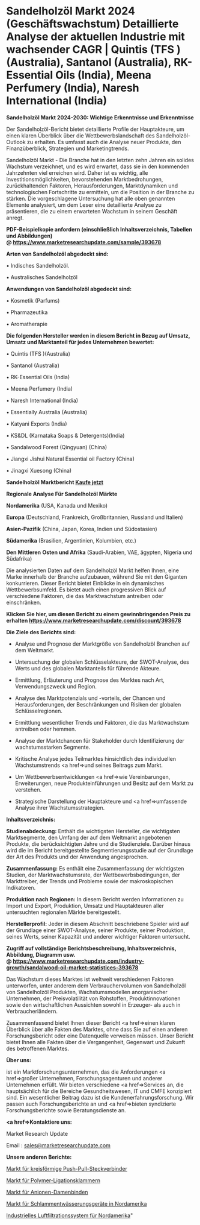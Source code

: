# Sandelholzöl Markt 2024 (Geschäftswachstum) Detaillierte Analyse der aktuellen Industrie mit wachsender CAGR | Quintis (TFS )(Australia), Santanol (Australia), RK-Essential Oils (India), Meena Perfumery (India), Naresh International (India)

<strong>Sandelholzöl Markt 2024-2030: Wichtige Erkenntnisse und Erkenntnisse</strong>

Der Sandelholzöl-Bericht bietet detaillierte Profile der Hauptakteure, um einen klaren Überblick über die Wettbewerbslandschaft des Sandelholzöl-Outlook zu erhalten. Es umfasst auch die Analyse neuer Produkte, den Finanzüberblick, Strategien und Marketingtrends.

Sandelholzöl Markt - Die Branche hat in den letzten zehn Jahren ein solides Wachstum verzeichnet, und es wird erwartet, dass sie in den kommenden Jahrzehnten viel erreichen wird. Daher ist es wichtig, alle Investitionsmöglichkeiten, bevorstehenden Marktbedrohungen, zurückhaltenden Faktoren, Herausforderungen, Marktdynamiken und technologischen Fortschritte zu ermitteln, um die Position in der Branche zu stärken. Die vorgeschlagene Untersuchung hat alle oben genannten Elemente analysiert, um dem Leser eine detaillierte Analyse zu präsentieren, die zu einem erwarteten Wachstum in seinem Geschäft anregt.

<strong><b>PDF-Beispielkopie anfordern (einschließlich Inhaltsverzeichnis, Tabellen und Abbildungen) @ </b></strong><strong><a href=https://www.marketresearchupdate.com/sample/393678><strong>https://www.marketresearchupdate.com/sample/393678</u></a></strong></strong>

<strong>Arten von Sandelholzöl abgedeckt sind:</strong>

• Indisches Sandelholzöl.

• Australisches Sandelholzöl

<strong>Anwendungen von Sandelholzöl abgedeckt sind:</strong>

• Kosmetik (Parfums)

• Pharmazeutika

• Aromatherapie

<strong>Die folgenden Hersteller werden in diesem Bericht in Bezug auf Umsatz, Umsatz und Marktanteil für jedes Unternehmen bewertet:</strong>

• Quintis (TFS )(Australia)

• Santanol (Australia)

• RK-Essential Oils (India)

• Meena Perfumery (India)

• Naresh International (India)

• Essentially Australia (Australia)

• Katyani Exports (India)

• KS&DL (Karnataka Soaps & Detergents)(India)

• Sandalwood Forest (Qingyuan) (China)

• Jiangxi Jishui Natural Essential oil Factory (China)

• Jinagxi Xuesong (China)

<strong>Sandelholzöl Marktbericht <a href=https://www.marketresearchupdate.com/buynow/393678>Kaufe jetzt</a></strong>

<strong>Regionale Analyse Für Sandelholzöl Märkte</strong>

<strong>Nordamerika</strong> (USA, Kanada und Mexiko)

<strong>Europa</strong> (Deutschland, Frankreich, Großbritannien, Russland und Italien)

<strong>Asien-Pazifik</strong> (China, Japan, Korea, Indien und Südostasien)

<strong>Südamerika</strong> (Brasilien, Argentinien, Kolumbien, etc.)

<strong>Den Mittleren</strong> <strong>Osten und Afrika</strong> (Saudi-Arabien, VAE, ägypten, Nigeria und Südafrika)

Die analysierten Daten auf dem Sandelholzöl Markt helfen Ihnen, eine Marke innerhalb der Branche aufzubauen, während Sie mit den Giganten konkurrieren. Dieser Bericht bietet Einblicke in ein dynamisches Wettbewerbsumfeld. Es bietet auch einen progressiven Blick auf verschiedene Faktoren, die das Marktwachstum antreiben oder einschränken.

<strong>Klicken Sie hier, um diesen Bericht zu einem gewinnbringenden Preis zu erhalten
</strong><strong><a href=https://www.marketresearchupdate.com/discount/393678>https://www.marketresearchupdate.com/discount/393678</b></u></strong></a>

<strong>Die Ziele des Berichts sind:</strong>

- Analyse und Prognose der Marktgröße von Sandelholzöl Branchen auf dem Weltmarkt.

- Untersuchung der globalen Schlüsselakteure, der SWOT-Analyse, des Werts und des globalen Marktanteils für führende Akteure.

- Ermittlung, Erläuterung und Prognose des Marktes nach Art, Verwendungszweck und Region.

- Analyse des Marktpotenzials und -vorteils, der Chancen und Herausforderungen, der Beschränkungen und Risiken der globalen Schlüsselregionen.

- Ermittlung wesentlicher Trends und Faktoren, die das Marktwachstum antreiben oder hemmen.

- Analyse der Marktchancen für Stakeholder durch Identifizierung der wachstumsstarken Segmente.

- Kritische Analyse jedes Teilmarktes hinsichtlich des individuellen Wachstumstrends <a href=>und</a> seines Beitrags zum Markt.

- Um Wettbewerbsentwicklungen <a href=>wie</a> Vereinbarungen, Erweiterungen, neue Produkteinführungen und Besitz auf dem Markt zu verstehen.

- Strategische Darstellung der Hauptakteure und <a href=>umfas</a>sende Analyse ihrer Wachstumsstrategien.

<strong>Inhaltsverzeichnis:</strong>

<strong>Studienabdeckung:</strong> Enthält die wichtigsten Hersteller, die wichtigsten Marktsegmente, den Umfang der auf dem Weltmarkt angebotenen Produkte, die berücksichtigten Jahre und die Studienziele. Darüber hinaus wird die im Bericht bereitgestellte Segmentierungsstudie auf der Grundlage der Art des Produkts und der Anwendung angesprochen.

<strong>Zusammenfassung:</strong> Es enthält eine Zusammenfassung der wichtigsten Studien, der Marktwachstumsrate, der Wettbewerbsbedingungen, der Markttreiber, der Trends und Probleme sowie der makroskopischen Indikatoren.

<strong>Produktion nach Regionen:</strong> In diesem Bericht werden Informationen zu Import und Export, Produktion, Umsatz und Hauptakteuren aller untersuchten regionalen Märkte bereitgestellt.

<strong>Herstellerprofil:</strong> Jeder in diesem Abschnitt beschriebene Spieler wird auf der Grundlage einer SWOT-Analyse, seiner Produkte, seiner Produktion, seines Werts, seiner Kapazität und anderer wichtiger Faktoren untersucht.

<strong><b>Zugriff auf vollständige Berichtsbeschreibung, Inhaltsverzeichnis, Abbildung, Diagramm usw. @ </b></strong><strong><a href=https://www.marketresearchupdate.com/industry-growth/sandalwood-oil-market-statistices-393678>https://www.marketresearchupdate.com/industry-growth/sandalwood-oil-market-statistices-393678</a></strong>

Das Wachstum dieses Marktes ist weltweit verschiedenen Faktoren unterworfen, unter anderem dem Verbrauchervolumen von Sandelholzöl von Sandelholzöl Produkten, Wachstumsmodellen anorganischer Unternehmen, der Preisvolatilität von Rohstoffen, Produktinnovationen sowie den wirtschaftlichen Aussichten sowohl in Erzeuger- als auch in Verbraucherländern.

Zusammenfassend bietet Ihnen dieser Bericht <a href=>einen</a> klaren Überblick über alle Fakten des Marktes, ohne dass Sie auf einen anderen Forschungsbericht oder eine Datenquelle verweisen müssen. Unser Bericht bietet Ihnen alle Fakten über die Vergangenheit, Gegenwart und Zukunft des betroffenen Marktes.

<strong>Über uns:</strong>

 ist ein Marktforschungsunternehmen, das die Anforderungen <a href=>großer</a> Unternehmen, Forschungsagenturen und anderer Unternehmen erfüllt. Wir bieten verschiedene <a href=>Services</a> an, die hauptsächlich für die Bereiche Gesundheitswesen, IT und CMFE konzipiert sind. Ein wesentlicher Beitrag dazu ist die Kundenerfahrungsforschung. Wir passen auch Forschungsberichte an und <a href=>bieten</a> syndizierte Forschungsberichte sowie Beratungsdienste an.

<strong><a href=>Kontaktiere uns:</a></strong>

Market Research Update

Email : sales@marketresearchupdate.com

<strong>Unsere anderen Berichte:</strong>

<a href=https://www.linkedin.com/pulse/circular-push-pull-connectors-market-2023-what>Markt für kreisförmige Push-Pull-Steckverbinder</a>

<a href=https://www.linkedin.com/pulse/polymer-ligating-clips-market-analysis-segment>Markt für Polymer-Ligationsklammern</a>

<a href=https://www.linkedin.com/pulse/anion-sanitary-napkins-market-2023-analysis-growth-drivers>Markt für Anionen-Damenbinden</a>

<a href=https://www.linkedin.com/pulse/north-america-sludge-dewatering-equipmentmarket>Markt für Schlammentwässerungsgeräte in Nordamerika</a>

<a href=https://www.linkedin.com/pulse/north-america-industrial-air-filtration-system>Industrielles Luftfiltrationssystem für Nordamerika</a>"
